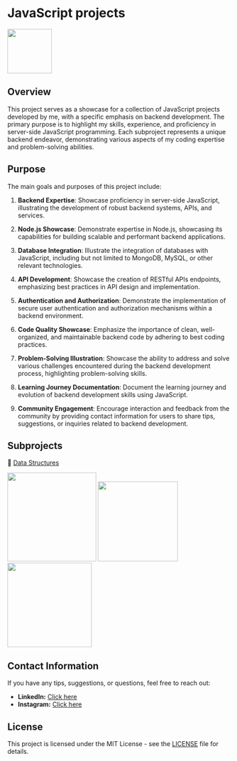# JavaScript projects

<img src="https://user-images.githubusercontent.com/74038190/212257454-16e3712e-945a-4ca2-b238-408ad0bf87e6.gif" width="100"> 

## Overview

This project serves as a showcase for a collection of JavaScript projects developed by me, with a specific emphasis on backend development. The primary purpose is to highlight my skills, experience, and proficiency in server-side JavaScript programming. Each subproject represents a unique backend endeavor, demonstrating various aspects of my coding expertise and problem-solving abilities.

## Purpose

The main goals and purposes of this project include:

1. **Backend Expertise**: Showcase proficiency in server-side JavaScript, illustrating the development of robust backend systems, APIs, and services.

2. **Node.js Showcase**: Demonstrate expertise in Node.js, showcasing its capabilities for building scalable and performant backend applications.

3. **Database Integration**: Illustrate the integration of databases with JavaScript, including but not limited to MongoDB, MySQL, or other relevant technologies.

4. **API Development**: Showcase the creation of RESTful APIs endpoints, emphasizing best practices in API design and implementation.

5. **Authentication and Authorization**: Demonstrate the implementation of secure user authentication and authorization mechanisms within a backend environment.

6. **Code Quality Showcase**: Emphasize the importance of clean, well-organized, and maintainable backend code by adhering to best coding practices.

7. **Problem-Solving Illustration**: Showcase the ability to address and solve various challenges encountered during the backend development process, highlighting problem-solving skills.

8. **Learning Journey Documentation**: Document the learning journey and evolution of backend development skills using JavaScript.

9. **Community Engagement**: Encourage interaction and feedback from the community by providing contact information for users to share tips, suggestions, or inquiries related to backend development.

## Subprojects

🚧 
[Data Structures](https://github.com/LincolnBarsotti/JavaScript/tree/main/data%20structures)

<img src="https://media.tenor.com/JWFEQcWcJyQAAAAM/happy-catto-cats.gif" width="200"> <img src="https://media.tenor.com/wX9RAfXA0r0AAAAM/cat.gif" width="180"> <img src="https://media.tenor.com/zh58XZRJuzYAAAAM/cat-hacking.gif" width="190"> 

## Contact Information

If you have any tips, suggestions, or questions, feel free to reach out:

- **LinkedIn:** [Click here](https://www.linkedin.com/in/lincoln-barsotti/)
- **Instagram:** [Click here](https://www.instagram.com/lincoln_barsotti/)

## License

This project is licensed under the MIT License - see the [LICENSE](LICENSE) file for details.
